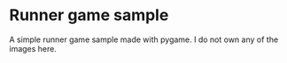 # Runner game sample
A simple runner game sample made with pygame. I do not own any of the images here.
